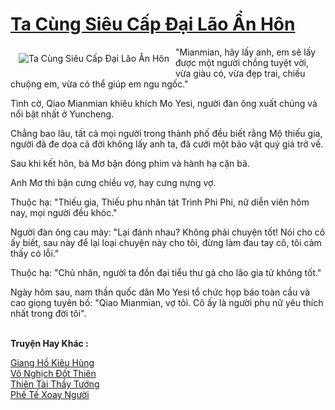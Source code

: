 <a href="https://truyenwiki.net/ta-cung-sieu-cap-dai-lao-an-hon.36650/" title="Ta Cùng Siêu Cấp Đại Lão Ẩn Hôn"><h1>Ta Cùng Siêu Cấp Đại Lão Ẩn Hôn</h1></a><div style="display:table"><img align="right" style="float: left; padding: 10px;" src="https://truyenwiki.net/a/img/str/src/36650.jpg" alt="Ta Cùng Siêu Cấp Đại Lão Ẩn Hôn">"Mianmian, hãy lấy anh, em sẽ lấy được một người chồng tuyệt vời, vừa giàu có, vừa đẹp trai, chiều chuộng em, vừa có thể giúp em ngu ngốc."<p></p> Tình cờ, Qiao Mianmian khiêu khích Mo Yesi, người đàn ông xuất chúng và nổi bật nhất ở Yuncheng.<p></p> Chẳng bao lâu, tất cả mọi người trong thành phố đều biết rằng Mộ thiếu gia, người đã đe dọa cả đời không lấy anh ta, đã cưới một bảo vật quý giá trở về.<p></p> Sau khi kết hôn, bà Mơ bận đóng phim và hành hạ cặn bã.<p></p> Anh Mơ thì bận cưng chiều vợ, hay cưng nựng vợ.<p></p> Thuộc hạ: "Thiếu gia, Thiếu phu nhân tát Trình Phi Phi, nữ diễn viên hôm nay, mọi người đều khóc."<p></p> Người đàn ông cau mày: "Lại đánh nhau? Không phải chuyện tốt! Nói cho cô ấy biết, sau này để lại loại chuyện này cho tôi, đừng làm đau tay cô, tôi cảm thấy có lỗi."<p></p> Thuộc hạ: "Chủ nhân, người ta đồn đại tiểu thư gả cho lão gia tử không tốt."<p></p> Ngày hôm sau, nam thần quốc dân Mo Yesi tổ chức họp báo toàn cầu và cao giọng tuyên bố: "Qiao Mianmian, vợ tôi. Cô ấy là người phụ nữ yêu thích nhất trong đời tôi".</div><p><br><b>Truyện Hay Khác :</b></p><a href="https://truyenwiki.net/giang-ho-kieu-hung.35099/" alt="Giang Hồ Kiêu Hùng">Giang Hồ Kiêu Hùng</a><br/><a href="https://github.com/nownovels/wikidich/tree/master/truyenhay/35308" alt="Võ Nghịch Đốt Thiên">Võ Nghịch Đốt Thiên</a><br/><a href="https://sangtacviet.wordpress.com/2020/10/22/thien-tai-thay-tuong/" alt="Thiên Tài Thầy Tướng">Thiên Tài Thầy Tướng</a><br/><a href="https://github.com/nownovels/wikidich/tree/master/truyenhay/35686" alt="Phế Tế Xoay Người">Phế Tế Xoay Người</a><br/>
